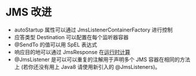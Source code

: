 JMS 改进
====

* autoStartup 属性可以通过 JmsListenerContainerFactory 进行控制
* 应答类型 Destination 可以配置在每个监听器容器
* @SendTo 的值可以用 SpEL 表达式
* 响应目的地可以通过 JmsResponse 在[运行时计算](http://docs.spring.io/spring/docs/current/spring-framework-reference/htmlsingle/#jms-annotated-response)
* @JmsListener 是可以可以重复的注解用于声明多个 JMS 容器在相同的方法上 (若你还没有用上 Java8 请使用新引入的 @JmsListeners)。